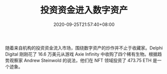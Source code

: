 ﻿---
title: "投资资金进入数字资产"
date: 2020-09-25T21:57:40+08:00
lastmod: 2020-09-25T16:45:40+08:00
draft: false
authors: ["Valerie"]
description: "随着来自机构的投资资金流入市场，围绕数字资产的炒作并不止于收藏家。Delphi Digital 刚刚花了 16.6 万美元从游戏 Axie Infinity 中收购了四个稀有生物。根据趋势观察家 Andrew Steinwold 的说法，他们在 NFT 领域投资了 473.75 ETH 是一个迹象。"
featuredImage: "investment-money-moving-into-digital-assets.png"
tags: ["Virtual World","虚拟世界","Play to Earn"]
categories: ["news"]
news: ["虚拟世界"]
weight: 
lightgallery: true
pinned: false
recommend: false
recommend1: false
---

随着来自机构的投资资金流入市场，围绕数字资产的炒作并不止于收藏家。Delphi Digital 刚刚花了 16.6 万美元从游戏 Axie Infinity 中收购了四个稀有生物。根据趋势观察家 Andrew Steinwold 的说法，他们在 NFT 领域投资了 473.75 ETH 是一个迹象。

<!--more-->

